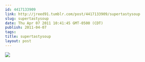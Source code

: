 ```yaml
---
id: 4417133909
link: http://jreed91.tumblr.com/post/4417133909/supertastysoup
slug: supertastysoup
date: Thu Apr 07 2011 10:41:45 GMT-0500 (CDT)
publish: 2011-04-07
tags: 
title: supertastysoup
layout: post 
---
```



![](http://24.media.tumblr.com/tumblr_lj9lqpG4O21qg4ugno1_500.jpg)

